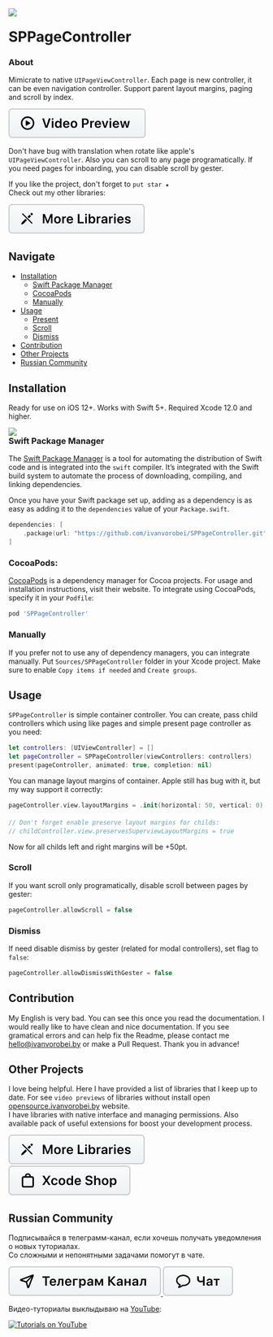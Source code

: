 <a href="https://opensource.ivanvorobei.by/sppagecontroller/preview">
    <img align="left" src="https://cdn.ivanvorobei.by/github/sppagecontroller/example-app-preview-1.0.2.png" width="260"/>
</a>

# SPPageController

### About

Mimicrate to native `UIPageViewController`. Each page is new controller, it can be even navigation controller.
 Support parent layout margins, paging and scroll by index. 
 
<p float="left">
    <a href="https://opensource.ivanvorobei.by/sppagecontroller/preview">
        <img src="https://github.com/ivanvorobei/Readme/blob/main/Buttons/video-preview.svg">
    </a>
</p>

Don't have bug with translation when rotate like apple's `UIPageViewController`. Also you can scroll to any page programatically. If you need pages for inboarding, you can disable scroll by gester.

If you like the project, don't forget to `put star ★`<br>Check out my other libraries:

<p float="left">
    <a href="https://opensource.ivanvorobei.by">
        <img src="https://github.com/ivanvorobei/Readme/blob/main/Buttons/more-libraries.svg">
    </a>
</p>

## Navigate

- [Installation](#installation)
    - [Swift Package Manager](#swift-package-manager)
    - [CocoaPods](#cocoapods)
    - [Manually](#manually)
- [Usage](#usage)
    - [Present](#usage)
    - [Scroll](#scroll)
    - [Dismiss](#dismiss)
- [Сontribution](#сontribution)
- [Other Projects](#other-projects)
- [Russian Community](#russian-community)

## Installation

Ready for use on iOS 12+. Works with Swift 5+. Required Xcode 12.0 and higher.

<img align="right" src="https://cdn.ivanvorobei.by/github/sppagecontroller/spm-install-preview.png" width="550"/>

### Swift Package Manager

The [Swift Package Manager](https://swift.org/package-manager/) is a tool for automating the distribution of Swift code and is integrated into the `swift` compiler. It’s integrated with the Swift build system to automate the process of downloading, compiling, and linking dependencies.

Once you have your Swift package set up, adding as a dependency is as easy as adding it to the `dependencies` value of your `Package.swift`.

```swift
dependencies: [
    .package(url: "https://github.com/ivanvorobei/SPPageController.git", .upToNextMajor(from: "1.0.0"))
]
```

### CocoaPods:

[CocoaPods](https://cocoapods.org) is a dependency manager for Cocoa projects. For usage and installation instructions, visit their website. To integrate using CocoaPods, specify it in your `Podfile`:

```ruby
pod 'SPPageController'
```

### Manually

If you prefer not to use any of dependency managers, you can integrate manually. Put `Sources/SPPageController` folder in your Xcode project. Make sure to enable `Copy items if needed` and `Create groups`.

## Usage

`SPPageController` is simple container controller. You can create, pass child controllers which using like pages and simple present page controller as you need:

```swift
let controllers: [UIViewController] = []
let pageController = SPPageController(viewControllers: controllers)
present(pageController, animated: true, completion: nil)
```

You can manage layout margins of container. Apple still has bug with it, but my way support it correctly:

```swift
pageController.view.layoutMargins = .init(horizontal: 50, vertical: 0)

// Don't forget enable preserve layout margins for childs:
// childController.view.preservesSuperviewLayoutMargins = true
```

Now for all childs left and right margins will be +50pt.

### Scroll

If you want scroll only programatically, disable scroll between pages by gester:

```swift
pageController.allowScroll = false
```

### Dismiss

If need disable dismiss by gester (related for modal controllers), set flag to `false`:

```swift
pageController.allowDismissWithGester = false
```

## Сontribution

My English is very bad. You can see this once you read the documentation. I would really like to have clean and nice documentation. If you see gramatical errors and can help fix the Readme, please contact me hello@ivanvorobei.by or make a Pull Request. Thank you in advance!

## Other Projects

I love being helpful. Here I have provided a list of libraries that I keep up to date. For see `video previews` of libraries without install open [opensource.ivanvorobei.by](https://opensource.ivanvorobei.by) website.<br>
I have libraries with native interface and managing permissions. Also available pack of useful extensions for boost your development process.

<p float="left">
    <a href="https://opensource.ivanvorobei.by">
        <img src="https://github.com/ivanvorobei/Readme/blob/main/Buttons/more-libraries.svg">
    </a>
        <a href="https://xcodeshop.ivanvorobei.by">
        <img src="https://github.com/ivanvorobei/Readme/blob/main/Buttons/xcode-shop.svg">
    </a>
</p>

## Russian Community

Подписывайся в телеграмм-канал, если хочешь получать уведомления о новых туториалах.<br>
Со сложными и непонятными задачами помогут в чате.

<p float="left">
    <a href="https://tutorials.ivanvorobei.by/telegram/channel">
        <img src="https://github.com/ivanvorobei/Readme/blob/main/Buttons/open-telegram-channel.svg">
    </a>
    <a href="https://tutorials.ivanvorobei.by/telegram/chat">
        <img src="https://github.com/ivanvorobei/Readme/blob/main/Buttons/russian-community-chat.svg">
    </a>
</p>

Видео-туториалы выклыдываю на [YouTube](https://tutorials.ivanvorobei.by/youtube):

[![Tutorials on YouTube](https://cdn.ivanvorobei.by/github/readme/youtube-preview.jpg)](https://tutorials.ivanvorobei.by/youtube)
